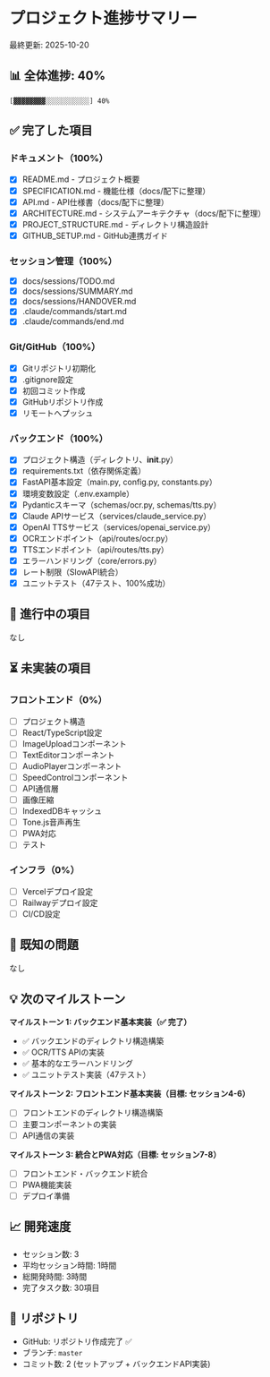 # プロジェクト進捗サマリー

最終更新: 2025-10-20

## 📊 全体進捗: 40%

```
[▓▓▓▓▓▓▓▓░░░░░░░░░░░] 40%
```

## ✅ 完了した項目

### ドキュメント（100%）
- [x] README.md - プロジェクト概要
- [x] SPECIFICATION.md - 機能仕様（docs/配下に整理）
- [x] API.md - API仕様書（docs/配下に整理）
- [x] ARCHITECTURE.md - システムアーキテクチャ（docs/配下に整理）
- [x] PROJECT_STRUCTURE.md - ディレクトリ構造設計
- [x] GITHUB_SETUP.md - GitHub連携ガイド

### セッション管理（100%）
- [x] docs/sessions/TODO.md
- [x] docs/sessions/SUMMARY.md
- [x] docs/sessions/HANDOVER.md
- [x] .claude/commands/start.md
- [x] .claude/commands/end.md

### Git/GitHub（100%）
- [x] Gitリポジトリ初期化
- [x] .gitignore設定
- [x] 初回コミット作成
- [x] GitHubリポジトリ作成
- [x] リモートへプッシュ

### バックエンド（100%）
- [x] プロジェクト構造（ディレクトリ、__init__.py）
- [x] requirements.txt（依存関係定義）
- [x] FastAPI基本設定（main.py, config.py, constants.py）
- [x] 環境変数設定（.env.example）
- [x] Pydanticスキーマ（schemas/ocr.py, schemas/tts.py）
- [x] Claude APIサービス（services/claude_service.py）
- [x] OpenAI TTSサービス（services/openai_service.py）
- [x] OCRエンドポイント（api/routes/ocr.py）
- [x] TTSエンドポイント（api/routes/tts.py）
- [x] エラーハンドリング（core/errors.py）
- [x] レート制限（SlowAPI統合）
- [x] ユニットテスト（47テスト、100%成功）

## 🚧 進行中の項目

なし

## ⏳ 未実装の項目

### フロントエンド（0%）
- [ ] プロジェクト構造
- [ ] React/TypeScript設定
- [ ] ImageUploadコンポーネント
- [ ] TextEditorコンポーネント
- [ ] AudioPlayerコンポーネント
- [ ] SpeedControlコンポーネント
- [ ] API通信層
- [ ] 画像圧縮
- [ ] IndexedDBキャッシュ
- [ ] Tone.js音声再生
- [ ] PWA対応
- [ ] テスト

### インフラ（0%）
- [ ] Vercelデプロイ設定
- [ ] Railwayデプロイ設定
- [ ] CI/CD設定

## 🐛 既知の問題

なし

## 💡 次のマイルストーン

**マイルストーン 1: バックエンド基本実装（✅ 完了）**
- ✅ バックエンドのディレクトリ構造構築
- ✅ OCR/TTS APIの実装
- ✅ 基本的なエラーハンドリング
- ✅ ユニットテスト実装（47テスト）

**マイルストーン 2: フロントエンド基本実装（目標: セッション4-6）**
- [ ] フロントエンドのディレクトリ構造構築
- [ ] 主要コンポーネントの実装
- [ ] API通信の実装

**マイルストーン 3: 統合とPWA対応（目標: セッション7-8）**
- [ ] フロントエンド・バックエンド統合
- [ ] PWA機能実装
- [ ] デプロイ準備

## 📈 開発速度

- セッション数: 3
- 平均セッション時間: 1時間
- 総開発時間: 3時間
- 完了タスク数: 30項目

## 🔗 リポジトリ

- GitHub: リポジトリ作成完了 ✅
- ブランチ: `master`
- コミット数: 2 (セットアップ + バックエンドAPI実装)
